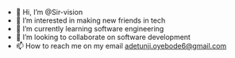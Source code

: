 - 👋 Hi, I’m @Sir-vision
- 👀 I’m interested in making new friends in tech
- 🌱 I’m currently learning software engineering 
- 💞️ I’m looking to collaborate on software development 
- 📫 How to reach me on my email adetunji.oyebode6@gmail.com

<!---
Sir-vision/Sir-vision is a ✨ special ✨ repository because its `README.md` (this file) appears on your GitHub profile.
You can click the Preview link to take a look at your changes.
--->
